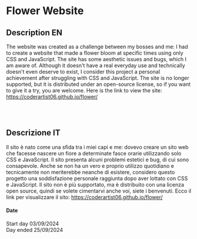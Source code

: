 # Flower Website

## Description EN
The website was created as a challenge between my bosses and me: I had to create a website that made a flower bloom at specific times
using only CSS and JavaScript. The site has some aesthetic issues and bugs, which I am aware of. 
Although it doesn't have a real everyday use and technically doesn't even deserve to exist, 
I consider this project a personal achievement after struggling with CSS and JavaScript. The site is no longer supported,
but it is distributed under an open-source license, so if you want to give it a try, you are welcome. 
Here is the link to view the site: https://coderartist06.github.io/flower/

<br>
<br>

## Descrizione IT
Il sito è nato come una sfida tra i miei capi e me: dovevo creare un sito web che facesse nascere un fiore a determinate fasce orarie
utilizzando solo CSS e JavaScript. Il sito presenta alcuni problemi estetici e bug, di cui sono consapevole. 
Anche se non ha un vero e proprio utilizzo quotidiano e tecnicamente non meriterebbe neanche di esistere, 
considero questo progetto una soddisfazione personale raggiunta dopo aver lottato con CSS e JavaScript. Il sito non è più supportato,
ma è distribuito con una licenza open source, quindi se volete cimentarvi anche voi, siete i benvenuti. 
Ecco il link per visualizzare il sito: https://coderartist06.github.io/flower/

#### Date
Start day 03/09/2024<br>
Day ended 25/09/2024
